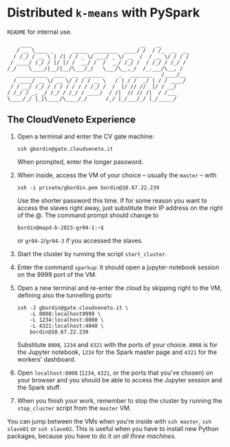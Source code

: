 # Distributed `k-means` with PySpark
`README` for internal use.

        ____                                   __   __         
       / __ \____ _      _____  ________  ____/ /  / /_  __  __
      / /_/ / __ \ | /| / / _ \/ ___/ _ \/ __  /  / __ \/ / / /
     / ____/ /_/ / |/ |/ /  __/ /  /  __/ /_/ /  / /_/ / /_/ / 
    /_/    \____/|__/|__/\___/_/   \___/\__,_/  /_.___/\__, /  
       __________  ____  __  ______     _   _______   /____/__ 
      / ____/ __ \/ __ \/ / / / __ \   / | / /  _/ | / / ____/ 
     / / __/ /_/ / / / / / / / /_/ /  /  |/ // //  |/ / __/    
    / /_/ / _, _/ /_/ / /_/ / ____/  / /|  // // /|  / /___    
    \____/_/ |_|\____/\____/_/      /_/ |_/___/_/ |_/_____/


## The CloudVeneto Experience

1. Open a terminal and enter the CV gate machine:

       ssh gbordin@gate.cloudveneto.it
   When prompted, enter the longer password.
3. When inside, access the VM of your choice – usually the `master` – with
   
       ssh -i private/gbordin.pem bordin@10.67.22.239   
   Use the shorter password this time. If for some reason you want to
   access the slaves right away, just substitute their IP address on the
   right of the @. The command prompt should change to
      
       bordin@mapd-b-2023-gr04-1:~$   
   or `gr04-2`/`gr04-3` if you accessed the slaves.
5. Start the cluster by running the script `start_cluster`.
6. Enter the command `sparkup`: it should open a jupyter-notebook session
   on the 9999 port of the VM.
7. Open a new terminal and re-enter the cloud by skipping right to the VM,
   defining also the tunnelling ports:
   
       ssh -J gbordin@gate.cloudveneto.it \
           -L 8008:localhost9999 \
           -L 1234:localhost:8080 \
           -L 4321:localhost:4040 \
           bordin@10.67.22.239
   Substitute `8008`, `1234` and `4321` with the ports of your choice.
   `8008` is for the Jupyter notebook, `1234` for the Spark master page and
   `4321` for the workers’ dashboard.
9. Open `localhost:8008` (`1234`, `4321`, or the ports that you’ve chosen)
   on your browser and you should be able to access the Jupyter session and
   the Spark stuff.
11. When you finish your work, remember to stop the cluster by running the
   `stop_cluster` script from the `master` VM.

You can jump between the VMs when you’re inside with `ssh master`, `ssh
slave01` or `ssh slave02`. This is useful when you have to install new
Python packages, because you have to do it *on all three machines*.
